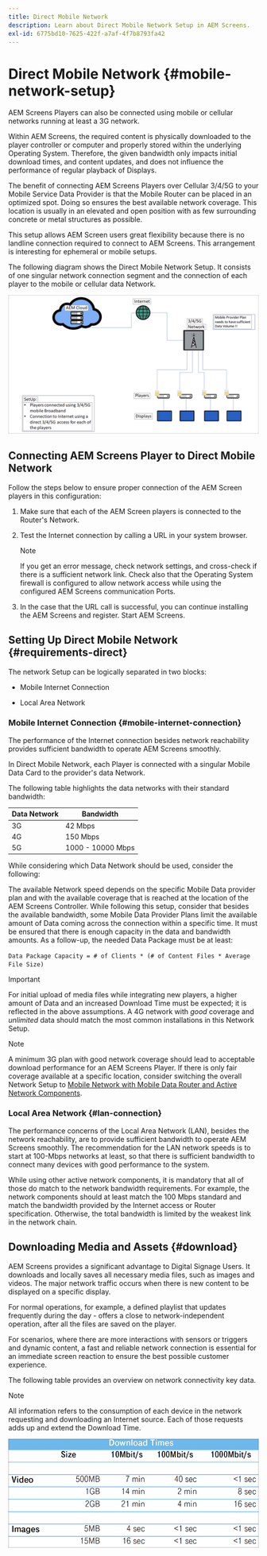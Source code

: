 ```yaml
---
title: Direct Mobile Network
description: Learn about Direct Mobile Network Setup in AEM Screens.
exl-id: 6775bd10-7625-422f-a7af-4f7b8793fa42
---
```

# Direct Mobile Network {#mobile-network-setup}

AEM Screens Players can also be connected using mobile or cellular networks running at least a 3G network.

Within AEM Screens, the required content is physically downloaded to the player controller or computer and properly stored within the underlying Operating System. Therefore, the given bandwidth only impacts initial download times, and content updates, and does not influence the performance of regular playback of Displays.

The benefit of connecting AEM Screens Players over Cellular 3/4/5G to your Mobile Service Data Provider is that the Mobile Router can be placed in an optimized spot. Doing so ensures the best available network coverage. This location is usually in an elevated and open position with as few surrounding concrete or metal structures as possible.

This setup allows AEM Screen users great flexibility because there is no landline connection required to connect to AEM Screens. This arrangement is interesting for ephemeral or mobile setups.

The following diagram shows the Direct Mobile Network Setup. It consists of one singular network connection segment and the connection of each player to the mobile or cellular data Network.

![](/help/using/assets/direct-mobile-1.png)

## Connecting AEM Screens Player to Direct Mobile Network

Follow the steps below to ensure proper connection of the AEM Screen players in this configuration:

1. Make sure that each of the AEM Screen players is connected to the Router's Network.

1. Test the Internet connection by calling a URL in your system browser.

   >[!NOTE]
   >If you get an error message, check network settings, and cross-check if there is a sufficient network link. Check also that the Operating System firewall is configured to allow network access while using the configured AEM Screens communication Ports.

1. In the case that the URL call is successful, you can continue installing the AEM Screens and register. Start AEM Screens.

## Setting Up Direct Mobile Network {#requirements-direct}

The network Setup can be logically separated in two blocks:

* Mobile Internet Connection

* Local Area Network

### Mobile Internet Connection {#mobile-internet-connection}

The performance of the Internet connection besides network reachability provides sufficient bandwidth to operate AEM Screens smoothly. 

In Direct Mobile Network, each Player is connected with a singular Mobile Data Card to the provider's data Network.

The following table highlights the data networks with their standard bandwidth:

|Data Network|Bandwidth|
|--- |--- |
|3G|42 Mbps|
|4G|150 Mbps|
|5G|1000 - 10000 Mbps|

While considering which Data Network should be used, consider the following:

The available Network speed depends on the specific Mobile Data provider plan and with the available coverage that is reached at the location of the AEM Screens Controller.
While following this setup, consider that besides the available bandwidth, some Mobile Data Provider Plans limit the available amount of Data coming across the connection within a specific time. It must be ensured that there is enough capacity in the data and bandwidth amounts.
As a follow-up, the needed Data Package must be at least:

`Data Package Capacity = # of Clients * (# of Content Files * Average File Size)`


>[!IMPORTANT]
>For initial upload of media files while integrating new players, a higher amount of Data and an increased Download Time must be expected; it is reflected in the above assumptions. A 4G network with *good* coverage and *unlimited* data should match the most common installations in this Network Setup.

>[!NOTE]
>A minimum 3G plan with good network coverage should lead to acceptable download performance for an AEM Screens Player. If there is only fair coverage available at a specific location, consider switching the overall Network Setup to [Mobile Network with Mobile Data Router and Active Network Components](/help/using/mobile-network-router.md).


### Local Area Network {#lan-connection}

The performance concerns of the Local Area Network (LAN), besides the network reachability, are to provide sufficient bandwidth to operate AEM Screens smoothly. The recommendation for the LAN network speeds is to start at 100-Mbps networks at least, so that there is sufficient bandwidth to connect many devices with good performance to the system. 

While using other active network components, it is mandatory that all of those do match to the network bandwidth requirements. For example, the network components should at least match the 100 Mbps standard and match the bandwidth provided by the Internet access or Router specification. Otherwise, the total bandwidth is limited by the weakest link in the network chain.

## Downloading Media and Assets {#download}

AEM Screens provides a significant advantage to Digital Signage Users. It downloads and locally saves all necessary media files, such as images and videos. The major network traffic occurs when there is new content to be displayed on a specific display.

For normal operations, for example, a defined playlist that updates frequently during the day - offers a close to network-independent operation, after all the files are saved on the player.

For scenarios, where there are more interactions with sensors or triggers and dynamic content, a fast and reliable network connection is essential for an immediate screen reaction to ensure the best possible customer experience.

The following table provides an overview on network connectivity key data.

>[!NOTE]
>
>All information refers to the consumption of each device in the network requesting and downloading an Internet source. Each of those requests adds up and extend the Download Time.

![](/help/using/assets/download-times-mobile.png)
